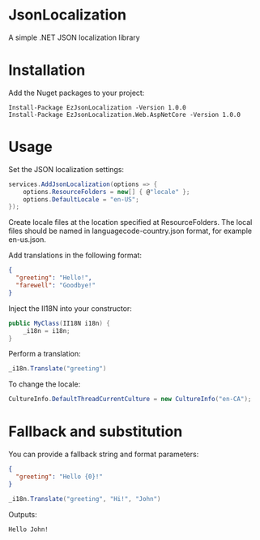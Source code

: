 # JsonLocalization
A simple .NET JSON localization library

# Installation
Add the Nuget packages to your project:

```
Install-Package EzJsonLocalization -Version 1.0.0
Install-Package EzJsonLocalization.Web.AspNetCore -Version 1.0.0
```

# Usage
Set the JSON localization settings:

```c#
services.AddJsonLocalization(options => {
    options.ResourceFolders = new[] { @"locale" };
    options.DefaultLocale = "en-US";
});
```

Create locale files at the location specified at ResourceFolders. The local files should be named in languagecode-country.json format, for example en-us.json.

Add translations in the following format:

```json
{
  "greeting": "Hello!",
  "farewell": "Goodbye!"
}
```

Inject the II18N into your constructor:

```c#
public MyClass(II18N i18n) {
    _i18n = i18n;
}
```

Perform a translation:

```c#
_i18n.Translate("greeting")
```

To change the locale:

```c#
CultureInfo.DefaultThreadCurrentCulture = new CultureInfo("en-CA");
```

# Fallback and substitution
You can provide a fallback string and format parameters:

```json
{
  "greeting": "Hello {0}!"
}
```

```c#
_i18n.Translate("greeting", "Hi!", "John")
```

Outputs:

```
Hello John!
```